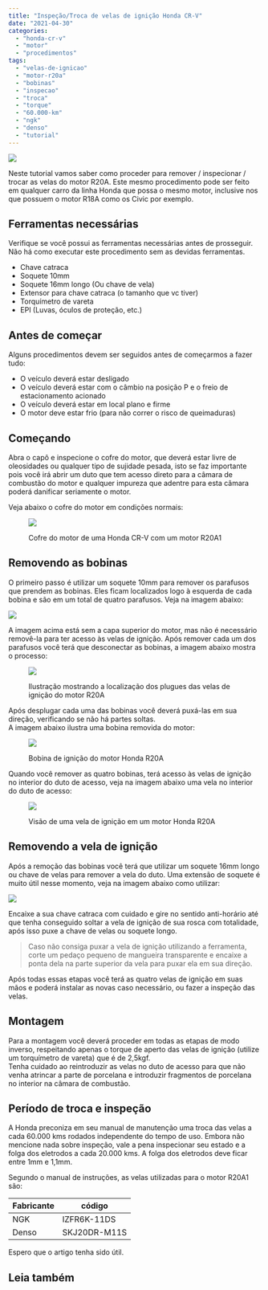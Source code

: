 ```yaml
---
title: "Inspeção/Troca de velas de ignição Honda CR-V"
date: "2021-04-30"
categories:
  - "honda-cr-v"
  - "motor"
  - "procedimentos"
tags:
  - "velas-de-ignicao"
  - "motor-r20a"
  - "bobinas"
  - "inspecao"
  - "troca"
  - "torque"
  - "60.000-km"
  - "ngk"
  - "denso"
  - "tutorial"
---
```


![](media/header_bobina.jpg?w=1024)

Neste tutorial vamos saber como proceder para remover / inspecionar / trocar as velas do motor R20A. Este mesmo procedimento pode ser feito em qualquer carro da linha Honda que possa o mesmo motor, inclusive nos que possuem o motor R18A como os Civic por exemplo.

<!--more-->

## Ferramentas necessárias

Verifique se você possui as ferramentas necessárias antes de prosseguir. Não há como executar este procedimento sem as devidas ferramentas.

- Chave catraca
- Soquete 10mm
- Soquete 16mm longo (Ou chave de vela)
- Extensor para chave catraca (o tamanho que vc tiver)
- Torquímetro de vareta
- EPI (Luvas, óculos de proteção, etc.)

## Antes de começar

Alguns procedimentos devem ser seguidos antes de começarmos a fazer tudo:

- O veículo deverá estar desligado
- O veículo deverá estar com o câmbio na posição P e o freio de estacionamento acionado
- O veículo deverá estar em local plano e firme
- O motor deve estar frio (para não correr o risco de queimaduras)

## Começando

Abra o capô e inspecione o cofre do motor, que deverá estar livre de oleosidades ou qualquer tipo de sujidade pesada, isto se faz importante pois você irá abrir um duto que tem acesso direto para a câmara de combustão do motor e qualquer impureza que adentre para esta câmara poderá danificar seriamente o motor.

Veja abaixo o cofre do motor em condições normais:

<figure>

![](media/20210416_142515.jpg?w=1024)

<figcaption>

Cofre do motor de uma Honda CR-V com um motor R20A1

</figcaption>

</figure>

## Removendo as bobinas

O primeiro passo é utilizar um soquete 10mm para remover os parafusos que prendem as bobinas. Eles ficam localizados logo à esquerda de cada bobina e são em um total de quatro parafusos. Veja na imagem abaixo:

![](media/20210416_145416-1.jpg?w=1024)

A imagem acima está sem a capa superior do motor, mas não é necessário removê-la para ter acesso às velas de ignição. Após remover cada um dos parafusos você terá que desconectar as bobinas, a imagem abaixo mostra o processo:

<figure>

![](media/bobinas-1.jpg?w=1024)

<figcaption>

Ilustração mostrando a localização dos plugues das velas de ignição do motor R20A

</figcaption>

</figure>

Após desplugar cada uma das bobinas você deverá puxá-las em sua direção, verificando se não há partes soltas.  
A imagem abaixo ilustra uma bobina removida do motor:

<figure>

![](media/d_nq_np_624247-mlb31359207549_072019-o.jpg?w=500)

<figcaption>

Bobina de ignição do motor Honda R20A

</figcaption>

</figure>

Quando você remover as quatro bobinas, terá acesso às velas de ignição no interior do duto de acesso, veja na imagem abaixo uma vela no interior do duto de acesso:

<figure>

![](media/20210416_145715.jpg?w=1024)

<figcaption>

Visão de uma vela de ignição em um motor Honda R20A

</figcaption>

</figure>

## Removendo a vela de ignição

Após a remoção das bobinas você terá que utilizar um soquete 16mm longo ou chave de velas para remover a vela do duto. Uma extensão de soquete é muito útil nesse momento, veja na imagem abaixo como utilizar:

![](media/20210416_145744.jpg?w=1024)

Encaixe a sua chave catraca com cuidado e gire no sentido anti-horário até que tenha conseguido soltar a vela de ignição de sua rosca com totalidade, após isso puxe a chave de velas ou soquete longo.

> Caso não consiga puxar a vela de ignição utilizando a ferramenta, corte um pedaço pequeno de mangueira transparente e encaixe a ponta dela na parte superior da vela para puxar ela em sua direção.

Após todas essas etapas você terá as quatro velas de ignição em suas mãos e poderá instalar as novas caso necessário, ou fazer a inspeção das velas.

## Montagem

Para a montagem você deverá proceder em todas as etapas de modo inverso, respeitando apenas o torque de aperto das velas de ignição (utilize um torquímetro de vareta) que é de 2,5kgf.  
Tenha cuidado ao reintroduzir as velas no duto de acesso para que não venha atrincar a parte de porcelana e introduzir fragmentos de porcelana no interior na câmara de combustão.

## Período de troca e inspeção

A Honda preconiza em seu manual de manutenção uma troca das velas a cada 60.000 kms rodados independente do tempo de uso. Embora não mencione nada sobre inspeção, vale a pena inspecionar seu estado e a folga dos eletrodos a cada 20.000 kms. A folga dos eletrodos deve ficar entre 1mm e 1,1mm.

Segundo o manual de instruções, as velas utilizadas para o motor R20A1 são:

| Fabricante | código |
| --- | --- |
| NGK | IZFR6K-11DS |
| Denso | SKJ20DR-M11S |

Espero que o artigo tenha sido útil.

## Leia também
